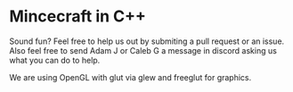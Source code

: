 # Mincecraft in C++
Sound fun? Feel free to help us out by submiting a pull request or an issue.
Also feel free to send Adam J or Caleb G a message in discord asking us what you can do to help.

We are using OpenGL with glut via glew and freeglut for graphics.